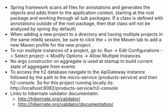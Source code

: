 - Spring framework scans all files for annotations and generates the objects and adds them to the application context,
  starting at the root package and working through all sub packages. If a class is defined with annotations outside of
  the root package, then that class will not be analyzed by spring (by default)
- When adding a new project to a directory and having multiple projects in the same intellij session,
  be sure to click the + in the Maven tab to add a new Maven profile for the new project.
- To run multiple instances of a project, go to:
  Run -> Edit Configurations -> Select project -> Modify Options -> Allow Multiple Instances
- No args constructor on aggregate is used at startup to build current state of aggregate from events
- To access the h2 database navigate to the ApiGateway instance followed by the path to the micro-service (products-service)
  and then h2-console. So for this project running locally its: http://localhost:8082/products-service/h2-console
- Links to hibernate validator documentatin:
  - http://hibernate.org/validator/
  - http://hibernate.org/validator/documentation/